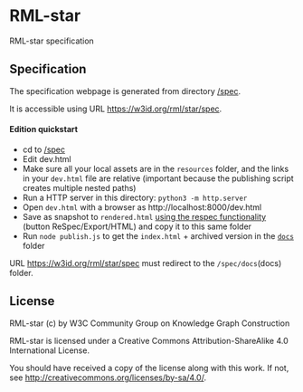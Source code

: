 # RML-star

RML-star specification

## Specification

The specification webpage is generated from directory [/spec](spec).

It is accessible using URL https://w3id.org/rml/star/spec.

#### Edition quickstart

- cd to [/spec](spec)
- Edit dev.html
- Make sure all your local assets are in the `resources` folder, and the links in your `dev.html` file are relative (important because the publishing script creates multiple nested paths)
- Run a HTTP server in this directory: `python3 -m http.server`
- Open `dev.html` with a browser as http://localhost:8000/dev.html
- Save as snapshot to `rendered.html` [using the respec functionality](https://respec.org/docs/#using-browser) (button ReSpec/Export/HTML) and copy it to this same folder
- Run `node publish.js` to get the `index.html` + archived version in the [`docs`](docs) folder

URL https://w3id.org/rml/star/spec must redirect to the `/spec/docs`(docs) folder.

## License

RML-star (c) by W3C Community Group on Knowledge Graph Construction

RML-star is licensed under a
Creative Commons Attribution-ShareAlike 4.0 International License.

You should have received a copy of the license along with this
work.  If not, see <http://creativecommons.org/licenses/by-sa/4.0/>.
